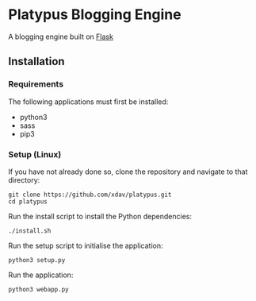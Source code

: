 # Platypus Blogging Engine
A blogging engine built on [Flask](http://flask.pocoo.org/)

## Installation

### Requirements

The following applications must first be installed:
- python3
- sass
- pip3

### Setup (Linux)

If you have not already done so, clone the repository and navigate to that
directory:
```
git clone https://github.com/xdav/platypus.git
cd platypus
```

Run the install script to install the Python dependencies:
```
./install.sh
```

Run the setup script to initialise the application:
```
python3 setup.py
```

Run the application:
```
python3 webapp.py
```